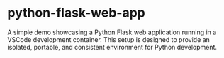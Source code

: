 # python-flask-web-app

A simple demo showcasing a Python Flask web application running in a VSCode development container. This setup is designed to provide an isolated, portable, and consistent environment for Python development.
